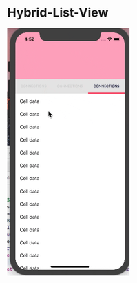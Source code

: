 # Hybrid-List-View
![Alt Text](https://github.com/ajurav1/Hybrid-List-View/blob/master/ezgif.com-optimize.gif)
